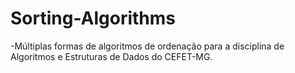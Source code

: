 # Sorting-Algorithms
-Múltiplas formas de algoritmos de ordenação para a disciplina de Algoritmos e Estruturas de Dados do CEFET-MG.
